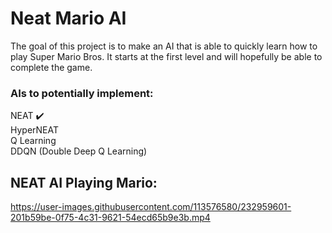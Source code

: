 # Neat Mario AI
The goal of this project is to make an AI that is able to quickly learn how to play Super Mario Bros. It starts at the first level and will hopefully be able to complete the game.

### AIs to potentially implement: <br />
NEAT :heavy_check_mark:	<br />
HyperNEAT <br />
Q Learning <br />
DDQN (Double Deep Q Learning) <br />



## NEAT AI Playing Mario:
https://user-images.githubusercontent.com/113576580/232959601-201b59be-0f75-4c31-9621-54ecd65b9e3b.mp4

